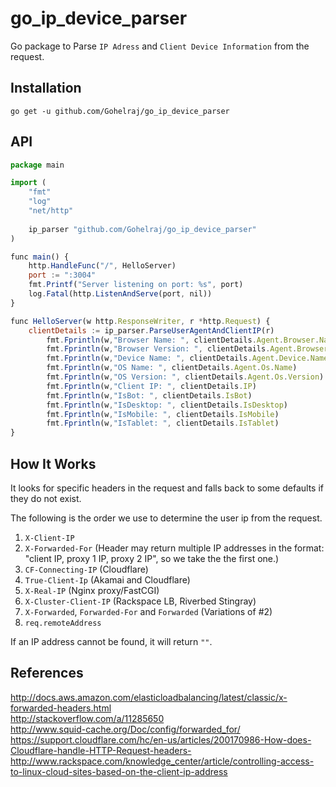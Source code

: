 # go_ip_device_parser

Go package to Parse `IP Adress` and `Client Device Information` from the request.

## Installation

```
go get -u github.com/Gohelraj/go_ip_device_parser
```

## API

```js
package main

import (
	"fmt"
	"log"
	"net/http"
	
	ip_parser "github.com/Gohelraj/go_ip_device_parser"
)

func main() {
	http.HandleFunc("/", HelloServer)
	port := ":3004"
	fmt.Printf("Server listening on port: %s", port)
	log.Fatal(http.ListenAndServe(port, nil))
}

func HelloServer(w http.ResponseWriter, r *http.Request) {
	clientDetails := ip_parser.ParseUserAgentAndClientIP(r)
    	fmt.Fprintln(w,"Browser Name: ", clientDetails.Agent.Browser.Name)
    	fmt.Fprintln(w,"Browser Version: ", clientDetails.Agent.Browser.Version)
    	fmt.Fprintln(w,"Device Name: ", clientDetails.Agent.Device.Name)
    	fmt.Fprintln(w,"OS Name: ", clientDetails.Agent.Os.Name)
    	fmt.Fprintln(w,"OS Version: ", clientDetails.Agent.Os.Version)
    	fmt.Fprintln(w,"Client IP: ", clientDetails.IP)
    	fmt.Fprintln(w,"IsBot: ", clientDetails.IsBot)
    	fmt.Fprintln(w,"IsDesktop: ", clientDetails.IsDesktop)
    	fmt.Fprintln(w,"IsMobile: ", clientDetails.IsMobile)
    	fmt.Fprintln(w,"IsTablet: ", clientDetails.IsTablet)
}

```

## How It Works

It looks for specific headers in the request and falls back to some defaults if they do not exist.

The following is the order we use to determine the user ip from the request.

1. `X-Client-IP`  
2. `X-Forwarded-For` (Header may return multiple IP addresses in the format: "client IP, proxy 1 IP, proxy 2 IP", so we take the the first one.)
3. `CF-Connecting-IP` (Cloudflare)
4. `True-Client-Ip` (Akamai and Cloudflare)
5. `X-Real-IP` (Nginx proxy/FastCGI)
6. `X-Cluster-Client-IP` (Rackspace LB, Riverbed Stingray)
7. `X-Forwarded`, `Forwarded-For` and `Forwarded` (Variations of #2)
8. `req.remoteAddress`

If an IP address cannot be found, it will return `""`.

## References
http://docs.aws.amazon.com/elasticloadbalancing/latest/classic/x-forwarded-headers.html \
http://stackoverflow.com/a/11285650 \
http://www.squid-cache.org/Doc/config/forwarded_for/ \
https://support.cloudflare.com/hc/en-us/articles/200170986-How-does-Cloudflare-handle-HTTP-Request-headers- \
http://www.rackspace.com/knowledge_center/article/controlling-access-to-linux-cloud-sites-based-on-the-client-ip-address
